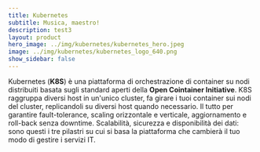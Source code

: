 ```yaml
---
title: Kubernetes
subtitle: Musica, maestro!
description: test3
layout: product
hero_image: ../img/kubernetes/kubernetes_hero.jpeg
image: ../img/kubernetes/kubernetes_logo_640.png
show_sidebar: false
---
```

Kubernetes (**K8S**) è una piattaforma di orchestrazione di container su nodi distribuiti basata sugli standard aperti della **Open Cointainer Initiative**. K8S raggruppa diversi host in un'unico cluster, fa girare i tuoi container sui nodi del cluster, replicandoli su diversi host quando necessario. Il tutto per garantire fault-tolerance, scaling orizzontale e verticale, aggiornamento e roll-back senza downtime. Scalabilità, sicurezza e disponibilità dei dati: sono questi i tre pilastri su cui si basa la piattaforma che cambierà il tuo modo di gestire i servizi IT.
